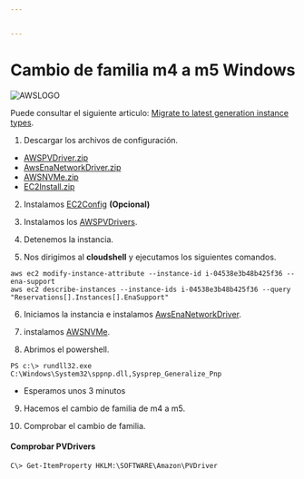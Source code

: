 ```yaml
---


---
```


<h1 id="cambio-de-familia-m4-a-m5-windows">Cambio de familia m4 a m5 Windows</h1>
<p><img src="https://www.ibserveis.com/nueva/assets/img/about-boxes-3.jpg" alt="AWSLOGO"></p>
<p>Puede consultar el siguiente articulo: <a href="https://docs.aws.amazon.com/AWSEC2/latest/WindowsGuide/migrating-latest-types.html">Migrate to latest generation instance types</a>.</p>
<ol>
<li>Descargar los archivos de configuración.</li>
</ol>
<ul>
<li><a href="https://s3.amazonaws.com/ec2-windows-drivers-downloads/AWSPV/Latest/AWSPVDriver.zip">AWSPVDriver.zip</a></li>
<li><a href="https://s3.amazonaws.com/ec2-windows-drivers-downloads/ENA/Latest/AwsEnaNetworkDriver.zip">AwsEnaNetworkDriver.zip</a></li>
<li><a href="https://s3.amazonaws.com/ec2-windows-drivers-downloads/NVMe/Latest/AWSNVMe.zip">AWSNVMe.zip</a></li>
<li><a href="https://s3.amazonaws.com/ec2-downloads-windows/EC2Config/EC2Install.zip">EC2Install.zip</a></li>
</ul>
<ol start="2">
<li>
<p>Instalamos <a href="https://s3.amazonaws.com/ec2-downloads-windows/EC2Config/EC2Install.zip">EC2Config</a> <strong>(Opcional)</strong></p>
</li>
<li>
<p>Instalamos los <a href="https://s3.amazonaws.com/ec2-windows-drivers-downloads/AWSPV/Latest/AWSPVDriver.zip">AWSPVDrivers</a>.</p>
</li>
<li>
<p>Detenemos la instancia.</p>
</li>
<li>
<p>Nos dirigimos al <strong>cloudshell</strong> y ejecutamos los siguientes comandos.</p>
</li>
</ol>
<pre class=" language-bash"><code class="prism  language-bash">aws ec2 modify-instance-attribute --instance-id i-04538e3b48b425f36 --ena-support
aws ec2 describe-instances --instance-ids i-04538e3b48b425f36 --query <span class="token string">"Reservations[].Instances[].EnaSupport"</span>
</code></pre>
<ol start="6">
<li>
<p>Iniciamos la instancia e instalamos <a href="https://s3.amazonaws.com/ec2-windows-drivers-downloads/ENA/Latest/AwsEnaNetworkDriver.zip">AwsEnaNetworkDriver</a>.</p>
</li>
<li>
<p>instalamos <a href="https://s3.amazonaws.com/ec2-windows-drivers-downloads/NVMe/Latest/AWSNVMe.zip">AWSNVMe</a>.</p>
</li>
<li>
<p>Abrimos el powershell.</p>
</li>
</ol>
<pre><code>PS c:\&gt; rundll32.exe C:\Windows\System32\sppnp.dll,Sysprep_Generalize_Pnp
</code></pre>
<ul>
<li>Esperamos unos 3 minutos</li>
</ul>
<ol start="9">
<li>
<p>Hacemos el cambio de familia de m4 a m5.</p>
</li>
<li>
<p>Comprobar el cambio de familia.</p>
</li>
</ol>
<h4 id="comprobar-pvdrivers">Comprobar PVDrivers</h4>
<pre class=" language-powershell"><code class="prism  language-powershell">C\&gt; <span class="token function">Get-ItemProperty</span> HKLM:\SOFTWARE\Amazon\PVDriver
</code></pre>

